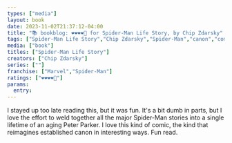```yaml
---
types: ["media"]
layout: book
date: 2023-11-02T21:37:12-04:00
title: "📚 bookblog: ❤️❤️❤️❤️🖤 for Spider-Man Life Story, by Chip Zdarsky"
tags: ["Spider-Man Life Story","Chip Zdarsky","Spider-Man","canon","comics"]
media: ["book"]
titles: ["Spider-Man Life Story"]
creators: ["Chip Zdarsky"]
series: [""]
franchise: ["Marvel","Spider-Man"]
ratings: ["❤️❤️❤️❤️🖤"]
params:
  entry:
---
```


I stayed up too late reading this, but it was fun. It's a bit dumb in parts, but I love the effort to weld together all the major Spider-Man stories into a single lifetime of an aging Peter Parker. I love this kind of comic, the kind that reimagines established canon in interesting ways. Fun read.
